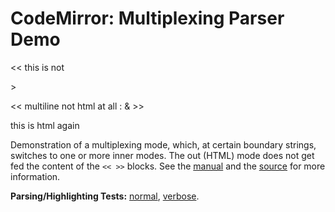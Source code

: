 CodeMirror: Multiplexing Parser Demo
====================================

&lt;&lt; this is not

&gt;

&lt;&lt; multiline not html at all : & &gt;&gt;

this is html again

Demonstration of a multiplexing mode, which, at certain boundary strings, switches to one or more inner modes. The out (HTML) mode does not get fed the content of the `<< >>` blocks. See the [manual](../doc/manual.html#addon_multiplex) and the [source](../addon/mode/multiplex.js) for more information.

**Parsing/Highlighting Tests:** [normal](../test/index.html#multiplexing_*), [verbose](../test/index.html#verbose,multiplexing_*).
